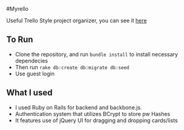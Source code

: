 #Myrello

Useful Trello Style project organizer, you can see it [here](http://myrello.herokuapp.com/)

## To Run

* Clone the repository, and run `bundle install` to install necessary dependecies
* Then run `rake db:create db:migrate db:seed`
* Use guest login

## What I used

* I used Ruby on Rails for backend and backbone.js.
* Authentication system that utilizes BCrypt to store pw Hashes
* It features use of jQuery UI for dragging and dropping cards/lists
